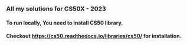 ### All my solutions for CS50X - 2023

#### To run locally, You need to install CS50 library. 
#### Checkout https://cs50.readthedocs.io/libraries/cs50/ for installation. 
